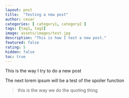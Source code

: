 ```yaml
---
layout: post
title:  "Testing a new post"
author: cesar
categories: [ category1, category2 ]
tags: [tag1, tag2]
image: assets/images/test.jpg
description: "This is how I test a new post."
featured: false
rating: 5
hidden: false
toc: true
---
```


This is the way I try to do a new post

The next lorem ipsum will be a test of the spoiler function

>this is the way we do the quoting thing